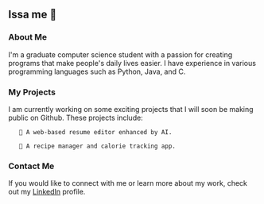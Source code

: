 ## Issa me 👋
### About Me
I'm a graduate computer science student with a passion for creating programs that make people's daily lives easier. I have experience in various programming languages such as Python, Java, and C. 
### My Projects
I am currently working on some exciting projects that I will soon be making public on Github. These projects include:

       📝 A web-based resume editor enhanced by AI.
       
       🍝 A recipe manager and calorie tracking app.


### Contact Me
If you would like to connect with me or learn more about my work, check out my [LinkedIn](https://www.linkedin.com/in/arsh-aps/) profile.

<!--
**arsh-aps/arsh-aps** is a ✨ _special_ ✨ repository because its `README.md` (this file) appears on your GitHub profile.

Here are some ideas to get you started:

- 🔭 I’m currently working on ...
- 🌱 I’m currently learning ...
- 👯 I’m looking to collaborate on ...
- 🤔 I’m looking for help with ...
- 💬 Ask me about ...
- 📫 How to reach me: ...
- 😄 Pronouns: ...
- ⚡ Fun fact: ...
-->
